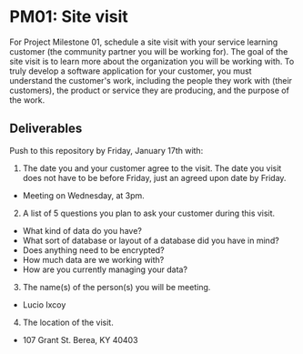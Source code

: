 # PM01: Site visit

For Project Milestone 01, schedule a site visit with your service learning customer (the community partner you will be working for). The goal of the site visit is to learn more about the organization you will be working with. To truly develop a software application for your customer, you must understand the customer's work, including the people they work with (their customers), the product or service they are producing, and the purpose of the work. 

## Deliverables

Push to this repository by Friday, January 17th with:

1. The date you and your customer agree to the visit. The date you visit does not have to be before Friday, just an agreed upon date by Friday. 
- Meeting on Wednesday, at 3pm.
2. A list of 5 questions you plan to ask your customer during this visit.
- What kind of data do you have?
- What sort of database or layout of a database did you have in mind?
- Does anything need to be encrypted?
- How much data are we working with?
- How are you currently managing your data?
3. The name(s) of the person(s) you will be meeting.
- Lucio Ixcoy
4. The location of the visit. 
- 107 Grant St. Berea, KY 40403
